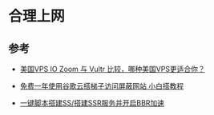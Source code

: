# 合理上网



## 参考

- [美国VPS IO Zoom 与 Vultr 比较，哪种美国VPS更适合你？](https://www.vps234.com/iozoom-vultr-compare/)

- [免费一年使用谷歌云搭梯子访问屏蔽网站 小白搭教程](http://11st22.com/d/2019112310611_3156_3524149925/home)

- [一键脚本搭建SS/搭建SSR服务并开启BBR加速](https://www.banpie.info/shadowsocks-pac-gfw/)